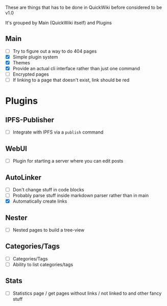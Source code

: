 These are things that has to be done in QuickWiki before considered to be v1.0

It's grouped by Main (QuickWiki itself) and Plugins

## Main

* [ ] Try to figure out a way to do 404 pages
* [X] Simple plugin system
* [X] Themes
* [X] Provide an actual cli interface rather than just one command
* [ ] Encrypted pages
* [ ] If linking to a page that doesn't exist, link should be red

# Plugins

## IPFS-Publisher

* [ ] Integrate with IPFS via a `publish` command

## WebUI

* [ ] Plugin for starting a server where you can edit posts

## AutoLinker

* [ ] Don't change stuff in code blocks
* [ ] Probably parse stuff inside markdown parser rather than in main
* [X] Automatically create links

## Nester

* [ ] Nested pages to build a tree-view

## Categories/Tags

* [ ] Categories/Tags
* [ ] Ability to list categories/tags

## Stats

* [ ] Statistics page / get pages without links / not linked to and other fancy stuff
